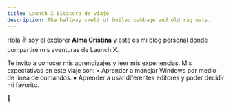 ```yaml
---
title: Launch X Bitácora de viaje
description: The hallway smelt of boiled cabbage and old rag mats.
---
```


Hola ✌️  soy el explorer **Alma Cristina** y este es mi blog personal donde compartiré mis aventuras de Launch X.

Te invito a conocer mis aprendizajes y leer mis experiencias.
Mis expectativas en este viaje son:
•	Aprender a manejar Windows por medio de línea de comandos.
•	Aprender a usar diferentes editores y poder decidir mi favorito.


🚀
